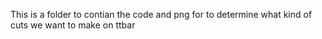 This is a folder to contian the code and png for to determine what kind of cuts we want to make on ttbar
